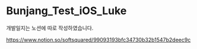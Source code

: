 # Bunjang_Test_iOS_Luke

개발일지는 노션에 따로 작성하였습니다.

https://www.notion.so/softsquared/99093193bfc34730b32b1547b2deec9c
